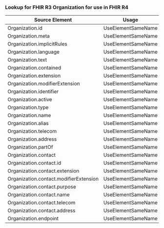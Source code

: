 ### Lookup for FHIR R3 Organization for use in FHIR R4

| Source Element | Usage | Target |
| -------------- | ----- | ------ |
| Organization.id | UseElementSameName | Organization.id |
| Organization.meta | UseElementSameName | Organization.meta |
| Organization.implicitRules | UseElementSameName | Organization.implicitRules |
| Organization.language | UseElementSameName | Organization.language |
| Organization.text | UseElementSameName | Organization.text |
| Organization.contained | UseElementSameName | Organization.contained |
| Organization.extension | UseElementSameName | Organization.extension |
| Organization.modifierExtension | UseElementSameName | Organization.modifierExtension |
| Organization.identifier | UseElementSameName | Organization.identifier |
| Organization.active | UseElementSameName | Organization.active |
| Organization.type | UseElementSameName | Organization.type |
| Organization.name | UseElementSameName | Organization.name |
| Organization.alias | UseElementSameName | Organization.alias |
| Organization.telecom | UseElementSameName | Organization.telecom |
| Organization.address | UseElementSameName | Organization.address |
| Organization.partOf | UseElementSameName | Organization.partOf |
| Organization.contact | UseElementSameName | Organization.contact |
| Organization.contact.id | UseElementSameName | Organization.contact.id |
| Organization.contact.extension | UseElementSameName | Organization.contact.extension |
| Organization.contact.modifierExtension | UseElementSameName | Organization.contact.modifierExtension |
| Organization.contact.purpose | UseElementSameName | Organization.contact.purpose |
| Organization.contact.name | UseElementSameName | Organization.contact.name |
| Organization.contact.telecom | UseElementSameName | Organization.contact.telecom |
| Organization.contact.address | UseElementSameName | Organization.contact.address |
| Organization.endpoint | UseElementSameName | Organization.endpoint |
